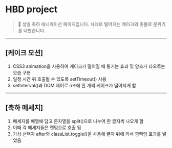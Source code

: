 # HBD project
> 🎂   생일 축하 애니메이션 페이지입니다. 차례로 떨어지는 케이크와 촛불로 분위기를 내봤습니다.

--------------

## [케이크 모션]
1. CSS3 animation을 사용하여 케이크가 떨어질 때 튕기는 효과 및 양초가 타오르는 모습 구현
2. 일정 시간 뒤 호출될 수 있도록 setTimeout() 사용
3. setInterval()과 DOM 제어로 n초에 한 개씩 케이크가 떨어지게 함

--------------

## [축하 메세지]
1. 메세지를 배열에 담고 문자열을 split()으로 나누어 한 글자씩 나오게 함
2. 이때 각 메세지들은 랜덤으로 호출 됨
3. 가상 선택자 after와 classList.toggle()을 사용해 글자 뒤에 커서 깜빡임 효과를 넣었음
